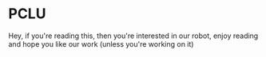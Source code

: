 # PCLU
Hey, if you're reading this, then you're interested in our robot, enjoy reading and hope you like our work (unless you're working on it)

<p align = "center">
